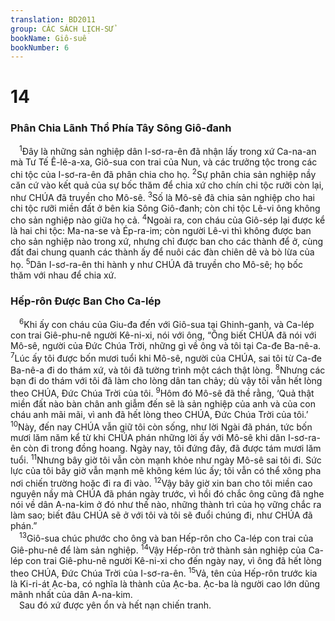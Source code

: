```yaml
---
translation: BD2011
group: CÁC SÁCH LỊCH-SỬ
bookName: Giô-suê 
bookNumber: 6
---
```


<div class="title"><h1>14</h1><h3>Phân Chia Lãnh Thổ Phía Tây Sông Giô-đanh</h3></div>
<span class="verse gios_14_1"> <sup>1</sup>Ðây là những sản nghiệp dân I-sơ-ra-ên đã nhận lấy trong xứ Ca-na-an mà Tư Tế Ê-lê-a-xa, Giô-sua con trai của Nun, và các trưởng tộc trong các chi tộc của I-sơ-ra-ên đã phân chia cho họ. </span>
<span class="verse gios_14_2"><sup>2</sup>Sự phân chia sản nghiệp nầy căn cứ vào kết quả của sự bốc thăm để chia xứ cho chín chi tộc rưỡi còn lại, như CHÚA đã truyền cho Mô-sê. </span>
<span class="verse gios_14_3"><sup>3</sup>Số là Mô-sê đã chia sản nghiệp cho hai chi tộc rưỡi miền đất ở bên kia Sông Giô-đanh; còn chi tộc Lê-vi ông không cho sản nghiệp nào giữa họ cả. </span>
<span class="verse gios_14_4"><sup>4</sup>Ngoài ra, con cháu của Giô-sép lại được kể là hai chi tộc: Ma-na-se và Ép-ra-im; còn người Lê-vi thì không được ban cho sản nghiệp nào trong xứ, nhưng chỉ được ban cho các thành để ở, cùng đất đai chung quanh các thành ấy để nuôi các đàn chiên dê và bò lừa của họ. </span>
<span class="verse gios_14_5"><sup>5</sup>Dân I-sơ-ra-ên thi hành y như CHÚA đã truyền cho Mô-sê; họ bốc thăm với nhau để chia xứ.<br/></span>
<div class="title"><h3>Hếp-rôn Ðược Ban Cho Ca-lép</h3></div>
<span class="verse gios_14_6"> <sup>6</sup>Khi ấy con cháu của Giu-đa đến với Giô-sua tại Ghinh-ganh, và Ca-lép con trai Giê-phu-nê người Kê-ni-xi, nói với ông, “Ông biết CHÚA đã nói với Mô-sê, người của Ðức Chúa Trời, những gì về ông và tôi tại Ca-đe Ba-nê-a. </span>
<span class="verse gios_14_7"><sup>7</sup>Lúc ấy tôi được bốn mươi tuổi khi Mô-sê, người của CHÚA, sai tôi từ Ca-đe Ba-nê-a đi do thám xứ, và tôi đã tường trình một cách thật lòng. </span>
<span class="verse gios_14_8"><sup>8</sup>Nhưng các bạn đi do thám với tôi đã làm cho lòng dân tan chảy; dù vậy tôi vẫn hết lòng theo CHÚA, Ðức Chúa Trời của tôi. </span>
<span class="verse gios_14_9"><sup>9</sup>Hôm đó Mô-sê đã thề rằng, ‘Quả thật miền đất nào bàn chân anh giẫm đến sẽ là sản nghiệp của anh và của con cháu anh mãi mãi, vì anh đã hết lòng theo CHÚA, Ðức Chúa Trời của tôi.’ </span>
<span class="verse gios_14_10"><sup>10</sup>Này, đến nay CHÚA vẫn giữ tôi còn sống, như lời Ngài đã phán, tức bốn mươi lăm năm kể từ khi CHÚA phán những lời ấy với Mô-sê khi dân I-sơ-ra-ên còn đi trong đồng hoang. Ngày nay, tôi đứng đây, đã được tám mươi lăm tuổi. </span>
<span class="verse gios_14_11"><sup>11</sup>Nhưng bây giờ tôi vẫn còn mạnh khỏe như ngày Mô-sê sai tôi đi. Sức lực của tôi bây giờ vẫn mạnh mẽ không kém lúc ấy; tôi vẫn có thể xông pha nơi chiến trường hoặc đi ra đi vào. </span>
<span class="verse gios_14_12"><sup>12</sup>Vậy bây giờ xin ban cho tôi miền cao nguyên nầy mà CHÚA đã phán ngày trước, vì hồi đó chắc ông cũng đã nghe nói về dân A-na-kim ở đó như thế nào, những thành trì của họ vững chắc ra làm sao; biết đâu CHÚA sẽ ở với tôi và tôi sẽ đuổi chúng đi, như CHÚA đã phán.”<br/></span>
<span class="verse gios_14_13"> <sup>13</sup>Giô-sua chúc phước cho ông và ban Hếp-rôn cho Ca-lép con trai của Giê-phu-nê để làm sản nghiệp. </span>
<span class="verse gios_14_14"><sup>14</sup>Vậy Hếp-rôn trở thành sản nghiệp của Ca-lép con trai Giê-phu-nê người Kê-ni-xi cho đến ngày nay, vì ông đã hết lòng theo CHÚA, Ðức Chúa Trời của I-sơ-ra-ên. </span>
<span class="verse gios_14_15"><sup>15</sup>Vả, tên của Hếp-rôn trước kia là Ki-ri-át Ạc-ba, có nghĩa là thành của Ạc-ba. Ạc-ba là người cao lớn dũng mãnh nhất của dân A-na-kim. <br/> Sau đó xứ được yên ổn và hết nạn chiến tranh.<br/></span>
